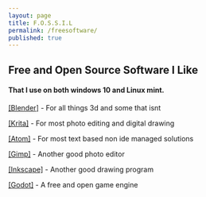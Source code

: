 ```yaml
---
layout: page
title: F.O.S.S.I.L
permalink: /freesoftware/
published: true
---
```


<h2>Free and Open Source Software I Like</h2>
<h4>That I use on both windows 10 and Linux mint.</h4>

<a href="https://blender.org ">[Blender]</a> - For all things 3d and some that isnt
<p></p>
<a href="https://krita.org ">[Krita]</a> - For most photo editing and digital drawing
<p></p>
<a href="https://atom.io ">[Atom]</a> - For most text based non ide managed solutions
<p></p>
<a href="https://gimp.org ">[Gimp]</a> - Another good photo editor
<p></p>
<a href="https://Inkscape.org ">[Inkscape]</a> - Another good drawing program
<p></p>
<a href="https://godotengine.org ">[Godot]</a> - A free and open game engine
